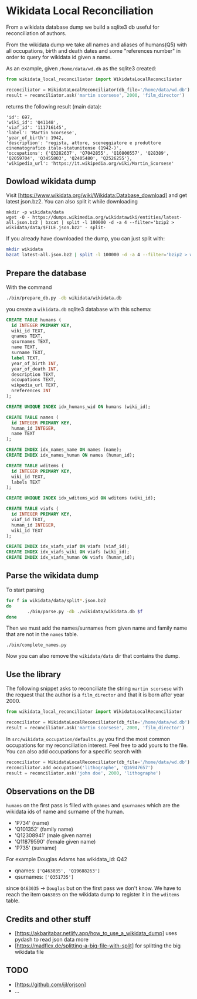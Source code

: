 # Wikidata Local Reconciliation

From a wikidata database dump we build a sqlite3 db useful for reconciliation of authors.

From the wikidata dump we take all names and aliases of humans(Q5) with all occupations, birth and death dates and some "references number" 
in order to query for wikidata id given a name.

As an example, given `/home/data/wd.db` as the sqlite3 created:

```python
from wikidata_local_reconciliator import WikidataLocalReconciliator

reconciliator = WikidataLocalReconciliator(db_file='/home/data/wd.db')
result = reconciliator.ask('martin scorsese', 2000, 'film_director')
```

returns the following result (main data):

```python3
'id': 697, 
'wiki_id': 'Q41148', 
'viaf_id': '111716145', 
'label': 'Martin Scorsese', 
'year_of_birth': 1942, 
'description': 'regista, attore, sceneggiatore e produttore cinematografico italo-statunitense (1942-)', 
'occupations': {'Q3282637', 'Q7042855', 'Q10800557', 'Q28389', 'Q2059704', 'Q3455803', 'Q2405480', 'Q2526255'}, 
'wikipedia_url': 'https://it.wikipedia.org/wiki/Martin_Scorsese'
```

## Dowload wikidata dump

Visit [https://www.wikidata.org/wiki/Wikidata:Database_download] and get
latest json.bz2. You can also split it while downloading

```
mkdir -p wikidata/data
wget -O - https://dumps.wikimedia.org/wikidatawiki/entities/latest-all.json.bz2 | bzcat | split -l 100000 -d -a 4 --filter='bzip2 > wikidata/data/$FILE.json.bz2' - split-
```

If you already have downloaded the dump, you can just split with:

```bash
mkdir wikidata
bzcat latest-all.json.bz2 | split -l 100000 -d -a 4 --filter='bzip2 > wikidata/data/$FILE.json.bz2' - split-
```

## Prepare the database

With the command

```bash
./bin/prepare_db.py -db wikidata/wikidata.db
```

you create a `wikidata.db` sqlite3 database with this schema:

```sql
CREATE TABLE humans (
  id INTEGER PRIMARY KEY,
  wiki_id TEXT,
  qnames TEXT,
  qsurnames TEXT,
  name TEXT,
  surname TEXT,
  label TEXT,
  year_of_birth INT,
  year_of_death INT,
  description TEXT,
  occupations TEXT,
  wikpedia_url TEXT,
  nreferences INT
);

CREATE UNIQUE INDEX idx_humans_wid ON humans (wiki_id);

CREATE TABLE names (
  id INTEGER PRIMARY KEY,
  human_id INTEGER,
  name TEXT
);

CREATE INDEX idx_names_name ON names (name);
CREATE INDEX idx_names_human ON names (human_id);

CREATE TABLE wditems (
  id INTEGER PRIMARY KEY,
  wiki_id TEXT, 
  labels TEXT
);

CREATE UNIQUE INDEX idx_wditems_wid ON wditems (wiki_id);

CREATE TABLE viafs (
  id INTEGER PRIMARY KEY,
  viaf_id TEXT,
  human_id INTEGER,
  wiki_id TEXT
);

CREATE INDEX idx_viafs_viaf ON viafs (viaf_id);
CREATE INDEX idx_viafs_wiki ON viafs (wiki_id);
CREATE INDEX idx_viafs_human ON viafs (human_id);
```

## Parse the wikidata dump

To start parsing

```bash
for f in wikidata/data/split*.json.bz2
do
        ./bin/parse.py -db ./wikidata/wikidata.db $f
done
```

Then we must add the names/surnames from given name and family name
that are not in the `names` table.

```
./bin/complete_names.py
```

Now you can also remove the `wikidata/data` dir that contains the dump.

## Use the library

The following snippet asks to reconciliate the string `martin scorsese` with
the request that the author is a `film_director` and that it is born after year 2000.

```python
from wikidata_local_reconciliator import WikidataLocalReconciliator

reconciliator = WikidataLocalReconciliator(db_file='/home/data/wd.db')
result = reconciliator.ask('martin scorsese', 2000, 'film_director')
```

In `src/wikidata_occupation/defaults.py` you find the most common 
occupations for my reconciliation interest. Feel free to add yours to
the file. You can also add occupations for a specific search with

```python
reconciliator = WikidataLocalReconciliator(db_file='/home/data/wd.db')
reconciliator.add_occupation('lithographe', 'Q16947657')
result = reconciliator.ask('john doe', 2000, 'lithographe')
```

## Observations on the DB 

`humans` on the first pass is filled with `qnames` and `qsurnames` which are the wikidata ids of name and surname of the human.

  - 'P734' (name)
  - 'Q101352' (family name)
  - 'Q12308941' (male given name)
  - 'Q11879590' (female given name)
  - 'P735' (surname)

For example Douglas Adams has wikidata_id: Q42 

  - qnames: `['Q463035', 'Q19688263']` 
  - qsurnames: `['Q351735']`

since `Q463035` -> `Douglas` but on the first pass we don't know. 
We have to reach the item `Q463035` on the wikidata dump to register 
it in the `wditems` table.

## Credits and other stuff

  - [https://akbaritabar.netlify.app/how_to_use_a_wikidata_dump] uses pydash to read json data more 
  - [https://madflex.de/splitting-a-big-file-with-split] for splitting the big wikidata file

## TODO

  - [https://github.com/ijl/orjson]
  - ...
